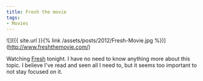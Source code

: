 ```yaml
---
title: Fresh the movie
tags:
- Movies
---
```


![]({{ site.url }}{% link /assets/posts/2012/Fresh-Movie.jpg %})](http://www.freshthemovie.com/)

Watching [Fresh](http://www.freshthemovie.com/) tonight. I have no need to know anything more about this topic. I believe I've read and seen all I need to, but it seems too important to not stay focused on it.
